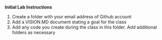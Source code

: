 **Initial Lab Instructions**

1. Create a folder with your email address of Github account
1. Add a VISION.MD document stating a goal for the class
1. Add any code you create during the class in this folder.  Add additional folders as necessary